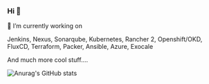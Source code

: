 ### Hi 👋


🔭 I’m currently working on

Jenkins, Nexus, Sonarqube, Kubernetes, Rancher 2, Openshift/OKD, FluxCD, Terraform, Packer, Ansible, Azure, Exocale

And much more cool stuff....

<!--
**jonesbusy/jonesbusy** is a ✨ _special_ ✨ repository because its `README.md` (this file) appears on your GitHub profile.

Here are some ideas to get you started:

- 🔭 I’m currently working on ...
- 🌱 I’m currently learning ...
- 👯 I’m looking to collaborate on ...
- 🤔 I’m looking for help with ...
- 💬 Ask me about ...
- 📫 How to reach me: ...
- 😄 Pronouns: ...
- ⚡ Fun fact: ...
-->

![Anurag's GitHub stats](https://github-readme-stats.vercel.app/api?username=jonesbusy&count_private=true&hide=stars&show_icons=true&theme=cobalt)
